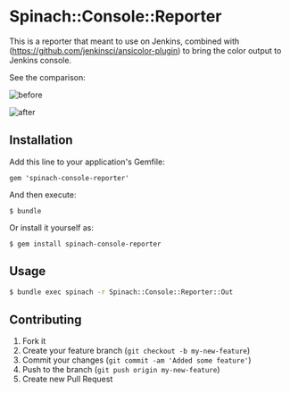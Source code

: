 # Spinach::Console::Reporter

This is a reporter that meant to use on Jenkins, combined with (https://github.com/jenkinsci/ansicolor-plugin) to bring the color output to Jenkins console.

See the comparison:

![before](https://github.com/ywen/spinach-console-reporter/images/before.png "Before")

![after](https://github.com/ywen/spinach-console-reporter/images/after.png "After")

## Installation

Add this line to your application's Gemfile:

    gem 'spinach-console-reporter'

And then execute:

    $ bundle

Or install it yourself as:

    $ gem install spinach-console-reporter

## Usage

```bash
$ bundle exec spinach -r Spinach::Console::Reporter::Out
```
## Contributing

1. Fork it
2. Create your feature branch (`git checkout -b my-new-feature`)
3. Commit your changes (`git commit -am 'Added some feature'`)
4. Push to the branch (`git push origin my-new-feature`)
5. Create new Pull Request
